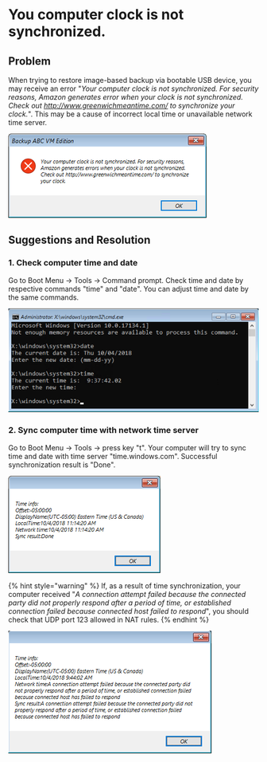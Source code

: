 # You computer clock is not synchronized.

## Problem

When trying to restore image-based backup via bootable USB device, you may receive an error "_Your computer clock is not synchronized. For security reasons, Amazon generates error when your clock is not synchronized. Check out http://www.greenwichmeantime.com/ to synchronize your clock._". This may be a cause of incorrect local time or unavailable network time server.

![](../.gitbook/assets/image.png)

## Suggestions and Resolution

### 1. Check computer time and date

Go to Boot Menu -&gt; Tools -&gt; Command prompt. Check time and date by respective commands "time" and "date". You can adjust time and date by the same commands. 

![Use commands &quot;date&quot; and &quot;time&quot;](../.gitbook/assets/image%20%281%29.png)

### 2. Sync computer time with network time server

Go to Boot Menu -&gt; Tools -&gt; press key "t". Your computer will try to sync time and date with time server "time.windows.com". Successful synchronization result is "Done".

![Successful time synchronization](../.gitbook/assets/image%20%282%29.png)

{% hint style="warning" %}
If, as a result of time synchronization, your computer received "_A connection attempt failed because the connected party did not properly respond after a period of time, or established connection failed because connected host failed to respond_", you should check that UDP port 123 allowed in NAT rules.
{% endhint %}

![Failed time synchronization](../.gitbook/assets/image%20%283%29.png)

